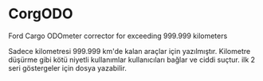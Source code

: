 # CorgODO
Ford Cargo ODOmeter corrector for exceeding 999.999 kilometers

Sadece kilometresi 999.999 km'de kalan araçlar için yazılmıştır. Kilometre düşürme gibi kötü niyetli kullanımlar kullanıcıları bağlar ve ciddi suçtur.
ilk 2 seri göstergeler için dosya yazabilir.
